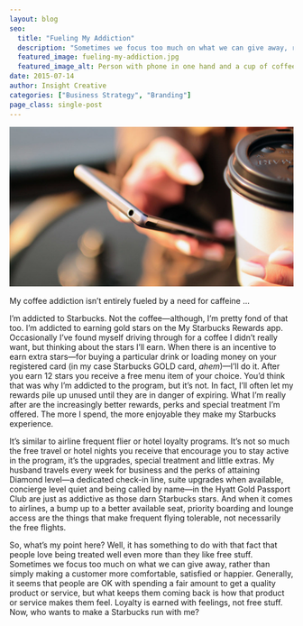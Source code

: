 ```yaml
---
layout: blog
seo:
  title: "Fueling My Addiction"
  description: "Sometimes we focus too much on what we can give away, rather than simply making a customer more comfortable, satisfied or happier."
  featured_image: fueling-my-addiction.jpg
  featured_image_alt: Person with phone in one hand and a cup of coffee in the other hand
date: 2015-07-14
author: Insight Creative
categories: ["Business Strategy", "Branding"]
page_class: single-post
---
```


![Person with phone in one hand and a cup of coffee in the other hand](fueling-my-addiction.jpg)

My coffee addiction isn’t entirely fueled by a need for caffeine ...

I’m addicted to Starbucks. Not the coffee—although, I’m pretty fond of that too. I’m addicted to earning gold stars on the My Starbucks Rewards app. Occasionally I’ve found myself driving through for a coffee I didn’t really want, but thinking about the stars I’ll earn. When there is an incentive to earn extra stars—for buying a particular drink or loading money on your registered card (in my case Starbucks GOLD card, _ahem_)—I’ll do it. After you earn 12 stars you receive a free menu item of your choice. You’d think that was why I’m addicted to the program, but it’s not. In fact, I’ll often let my rewards pile up unused until they are in danger of expiring. What I’m really after are the increasingly better rewards, perks and special treatment I’m offered. The more I spend, the more enjoyable they make my Starbucks experience.

It’s similar to airline frequent flier or hotel loyalty programs. It’s not so much the free travel or hotel nights you receive that encourage you to stay active in the program, it’s the upgrades, special treatment and little extras. My husband travels every week for business and the perks of attaining Diamond level—a dedicated check-in line, suite upgrades when available, concierge level quiet and being called by name—in the Hyatt Gold Passport Club are just as addictive as those darn Starbucks stars. And when it comes to airlines, a bump up to a better available seat, priority boarding and lounge access are the things that make frequent flying tolerable, not necessarily the free flights.

So, what’s my point here? Well, it has something to do with that fact that people love being treated well even more than they like free stuff. Sometimes we focus too much on what we can give away, rather than simply making a customer more comfortable, satisfied or happier. Generally, it seems that people are OK with spending a fair amount to get a quality product or service, but what keeps them coming back is how that product or service makes them feel. Loyalty is earned with feelings, not free stuff. Now, who wants to make a Starbucks run with me?
